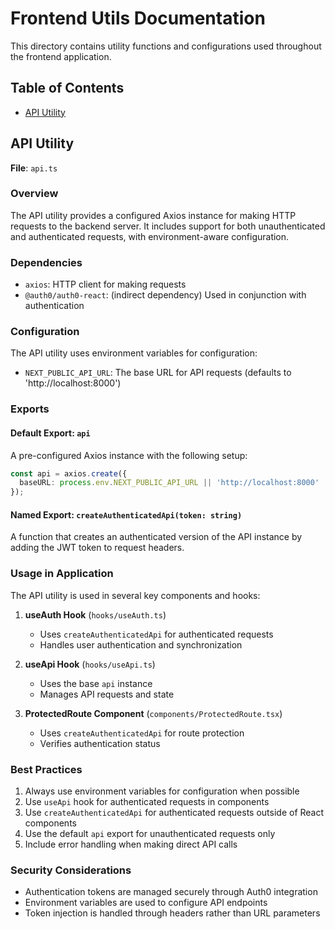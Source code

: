 # Frontend Utils Documentation

This directory contains utility functions and configurations used throughout the frontend application.

## Table of Contents
- [API Utility](#api-utility)

## API Utility

**File**: `api.ts`

### Overview
The API utility provides a configured Axios instance for making HTTP requests to the backend server. It includes support for both unauthenticated and authenticated requests, with environment-aware configuration.

### Dependencies
- `axios`: HTTP client for making requests
- `@auth0/auth0-react`: (indirect dependency) Used in conjunction with authentication

### Configuration
The API utility uses environment variables for configuration:
- `NEXT_PUBLIC_API_URL`: The base URL for API requests (defaults to 'http://localhost:8000')

### Exports

#### Default Export: `api`
A pre-configured Axios instance with the following setup:
```typescript
const api = axios.create({
  baseURL: process.env.NEXT_PUBLIC_API_URL || 'http://localhost:8000'
});
```

#### Named Export: `createAuthenticatedApi(token: string)`
A function that creates an authenticated version of the API instance by adding the JWT token to request headers.

### Usage in Application

The API utility is used in several key components and hooks:

1. **useAuth Hook** (`hooks/useAuth.ts`)
   - Uses `createAuthenticatedApi` for authenticated requests
   - Handles user authentication and synchronization

2. **useApi Hook** (`hooks/useApi.ts`)
   - Uses the base `api` instance
   - Manages API requests and state

3. **ProtectedRoute Component** (`components/ProtectedRoute.tsx`)
   - Uses `createAuthenticatedApi` for route protection
   - Verifies authentication status

### Best Practices
1. Always use environment variables for configuration when possible
2. Use `useApi` hook for authenticated requests in components
3. Use `createAuthenticatedApi` for authenticated requests outside of React components
4. Use the default `api` export for unauthenticated requests only
5. Include error handling when making direct API calls

### Security Considerations
- Authentication tokens are managed securely through Auth0 integration
- Environment variables are used to configure API endpoints
- Token injection is handled through headers rather than URL parameters 